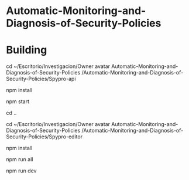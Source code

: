 # Automatic-Monitoring-and-Diagnosis-of-Security-Policies

# Building
cd ~/Escritorio/Investigacion/Owner avatar
Automatic-Monitoring-and-Diagnosis-of-Security-Policies
/Automatic-Monitoring-and-Diagnosis-of-Security-Policies/Spypro-api

npm install

npm start

cd .. 

cd ~/Escritorio/Investigacion/Owner avatar
Automatic-Monitoring-and-Diagnosis-of-Security-Policies
/Automatic-Monitoring-and-Diagnosis-of-Security-Policies/Spypro-editor

npm install

npm run all

npm run dev
